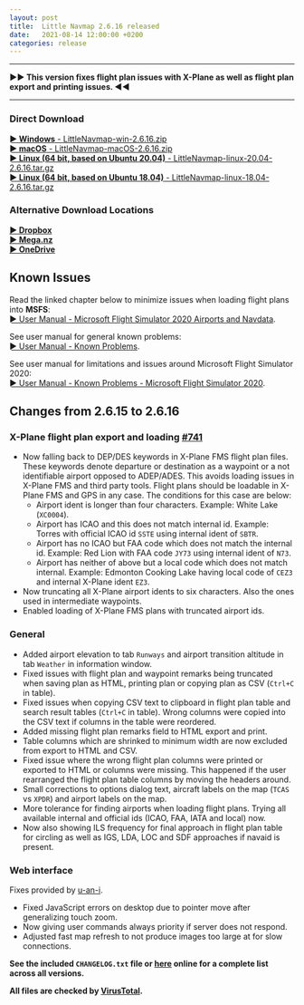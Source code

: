 ```yaml
---
layout: post
title:  Little Navmap 2.6.16 released
date:   2021-08-14 12:00:00 +0200
categories: release
---
```


----

**►► This version fixes flight plan issues with X-Plane as well as flight plan export and printing issues. ◄◄**

----

### Direct Download

[**► Windows** - LittleNavmap-win-2.6.16.zip](https://github.com/albar965/littlenavmap/releases/download/v2.6.16/LittleNavmap-win-2.6.16.zip)<br/>
[**► macOS** - LittleNavmap-macOS-2.6.16.zip](https://github.com/albar965/littlenavmap/releases/download/v2.6.16/LittleNavmap-macOS-2.6.16.zip)<br/>
[**► Linux \(64 bit, based on Ubuntu 20.04\)** - LittleNavmap-linux-20.04-2.6.16.tar.gz](https://github.com/albar965/littlenavmap/releases/download/v2.6.16/LittleNavmap-linux-20.04-2.6.16.tar.gz)<br/>
[**► Linux \(64 bit, based on Ubuntu 18.04\)** - LittleNavmap-linux-18.04-2.6.16.tar.gz](https://github.com/albar965/littlenavmap/releases/download/v2.6.16/LittleNavmap-linux-18.04-2.6.16.tar.gz)

### Alternative Download Locations

[**► Dropbox**](https://www.dropbox.com/sh/eh446yent4rz3uq/AACg8vMEmX8AxY_5Hjpt90kWa)<br/>
[**► Mega.nz**](https://mega.nz/#F!iOZHlIab!65qqRGToUUCxiSMmzbab1w)<br/>
[**► OneDrive**](https://1drv.ms/u/s!AoWYKlNEZds9auvFMliyQ3HK-lY?e=42ud1g)

## Known Issues

Read the linked chapter below to minimize issues when loading flight plans into **MSFS**:<br/>
[► User Manual - Microsoft Flight Simulator 2020 Airports and Navdata](https://www.littlenavmap.org/manuals/littlenavmap/release/2.6/en/SCENERY.html#load-scenery-library-dialog-msfs-apt-navdata).

See user manual for general known problems:<br/>
[► User Manual - Known Problems](https://www.littlenavmap.org/manuals/littlenavmap/release/2.6/en/APPENDIX.html#problems).

See user manual for limitations and issues around Microsoft Flight Simulator 2020:<br/>
[► User Manual - Known Problems - Microsoft Flight Simulator 2020](https://www.littlenavmap.org/manuals/littlenavmap/release/2.6/en/APPENDIX.html#problems-msfs).

## Changes from 2.6.15 to 2.6.16

### X-Plane flight plan export and loading [#741](https://github.com/albar965/littlenavmap/issues/741)

* Now falling back to DEP/DES keywords in X-Plane FMS flight plan files. These keywords denote departure or destination as a waypoint or a not identifiable airport opposed to ADEP/ADES. This avoids loading issues in X-Plane FMS and third party tools. Flight plans should be loadable in X-Plane FMS and GPS in any case. The conditions for this case are below:
   - Airport ident is longer than four characters. Example: White Lake (`XC0004`).
   - Airport has ICAO and this does not match internal id. Example: Torres with official ICAO id `SSTE` using internal ident of `SBTR`.
   - Airport has no ICAO but FAA code which does not match the internal id. Example: Red Lion with FAA code `JY73` using internal ident of `N73`.
   - Airport has neither of above but a local code which does not match internal. Example: Edmonton Cooking Lake having local code of `CEZ3` and internal X-Plane ident `EZ3`.
* Now truncating all X-Plane airport idents to six characters. Also the ones used in intermediate waypoints.
* Enabled loading of X-Plane FMS plans with truncated airport ids.

### General

* Added airport elevation to tab `Runways` and airport transition altitude in tab `Weather` in information window.
* Fixed issues with flight plan and waypoint remarks being truncated when saving plan as HTML, printing plan or copying plan as CSV (`Ctrl+C` in table).
* Fixed issues when copying CSV text to clipboard in flight plan table and search result tables (`Ctrl+C` in table). Wrong columns were copied into the CSV text if columns in the table were reordered.
* Added missing flight plan remarks field to HTML export and print.
* Table columns which are shrinked to minimum width are now excluded from export to HTML and CSV.
* Fixed issue where the wrong flight plan columns were printed or exported to HTML or columns were missing. This happened if the user rearranged the flight plan table columns by moving the headers around.
* Small corrections to options dialog text, aircraft labels on the map (`TCAS` vs `XPDR`) and airport labels on the map.
* More tolerance for finding airports when loading flight plans. Trying all available internal and official ids (ICAO, FAA, IATA and local) now.
* Now also showing ILS frequency for final approach in flight plan table for circling as well as IGS, LDA, LOC and SDF approaches if navaid is present.

### Web interface

Fixes provided by [u-an-i](https://github.com/u-an-i).

* Fixed JavaScript errors on desktop due to pointer move after generalizing touch zoom.
* Now giving user commands always priority if server does not respond.
* Adjusted fast map refresh to not produce images too large at for slow connections.

**See the included `CHANGELOG.txt` file or [here](https://github.com/albar965/littlenavmap/blob/v2.6.16/CHANGELOG.txt) online for a complete list across all versions.**

**All files are checked by [VirusTotal](https://www.virustotal.com).**
